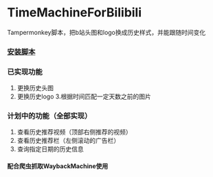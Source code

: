 # TimeMachineForBilibili
Tampermonkey脚本，把b站头图和logo换成历史样式，并能跟随时间变化
### <a href='https://greasyfork.org/zh-CN/scripts/456519-bilibili%E5%A4%B4%E5%9B%BE%E6%97%B6%E5%85%89%E6%9C%BAtimemachineforbilibili'>安装脚本</a>
### 已实现功能
1. 更换历史头图
2. 更换历史logo
3.根据时间匹配一定天数之前的图片
### 计划中的功能（全部实现）
1. 查看历史推荐视频（顶部右侧推荐的视频）
2. 查看历史推荐栏（左侧滚动的广告栏）
3. 查询指定日期的历史信息
#### 配合爬虫抓取WaybackMachine使用
